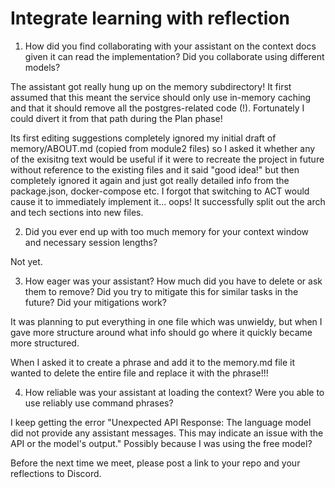 # Integrate learning with reflection

1. How did you find collaborating with your assistant on the context docs given it can read the implementation? Did you collaborate using different models?

The assistant got really hung up on the memory subdirectory! It first assumed that this meant the service should only use in-memory caching and that it should remove all the postgres-related code (!). Fortunately I could divert it from that path during the Plan phase! 

Its first editing suggestions completely ignored my initial draft of memory/ABOUT.md (copied from module2 files) so I asked it whether any of the exisitng text would be useful if it were to recreate the project in future without reference to the existing files and it said "good idea!" but then completely ignored it again and just got really detailed info from the package.json, docker-compose etc. I forgot that switching to ACT would cause it to immediately implement it... oops! It successfully split out the arch and tech sections into new files.

2. Did you ever end up with too much memory for your context window and necessary session lengths?

Not yet.

3. How eager was your assistant? How much did you have to delete or ask them to remove? Did you try to mitigate this for similar tasks in the future? Did your mitigations work?

It was planning to put everything in one file which was unwieldy, but when I gave more structure around what info should go where it quickly became more structured.

When I asked it to create a phrase and add it to the memory.md file it wanted to delete the entire file and replace it with the phrase!!!

4. How reliable was your assistant at loading the context? Were you able to use reliably use command phrases?

I keep getting the error "Unexpected API Response: The language model did not provide any assistant messages. This may indicate an issue with the API or the model's output." Possibly because I was using the free model?


Before the next time we meet, please post a link to your repo and your reflections to Discord.
